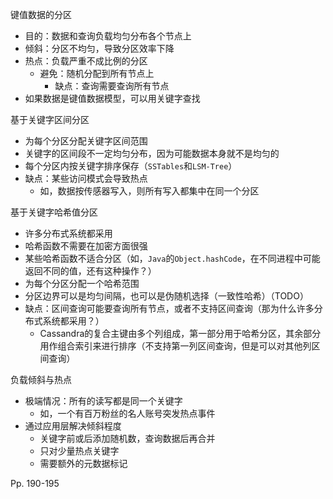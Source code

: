键值数据的分区

-   目的：数据和查询负载均匀分布各个节点上
-   倾斜：分区不均匀，导致分区效率下降
-   热点：负载严重不成比例的分区
    -   避免：随机分配到所有节点上
        -   缺点：查询需要查询所有节点
-   如果数据是键值数据模型，可以用关键字查找



基于关键字区间分区

-   为每个分区分配关键字区间范围
-   关键字的区间段不一定均匀分布，因为可能数据本身就不是均匀的
-   每个分区内按关键字排序保存（`SSTables`和`LSM-Tree`）
-   缺点：某些访问模式会导致热点
    -   如，数据按传感器写入，则所有写入都集中在同一个分区



基于关键字哈希值分区

-   许多分布式系统都采用
-   哈希函数不需要在加密方面很强
-   某些哈希函数不适合分区（如，`Java`的`Object.hashCode`，在不同进程中可能返回不同的值，还有这种操作？）
-   为每个分区分配一个哈希范围
-   分区边界可以是均匀间隔，也可以是伪随机选择（一致性哈希）（TODO）
-   缺点：区间查询可能要查询所有节点，或者不支持区间查询（那为什么许多分布式系统都采用？）
    -   Cassandra的复合主键由多个列组成，第一部分用于哈希分区，其余部分用作组合索引来进行排序（不支持第一列区间查询，但是可以对其他列区间查询）



负载倾斜与热点

-   极端情况：所有的读写都是同一个关键字
    -   如，一个有百万粉丝的名人账号突发热点事件
-   通过应用层解决倾斜程度
    -   关键字前或后添加随机数，查询数据后再合并
    -   只对少量热点关键字
    -   需要额外的元数据标记



Pp. 190-195